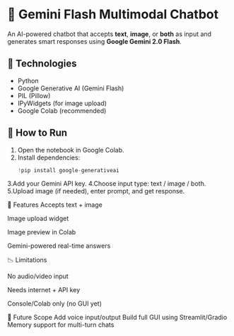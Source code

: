 # 🤖 Gemini Flash Multimodal Chatbot

An AI-powered chatbot that accepts **text**, **image**, or **both** as input and generates smart responses using **Google Gemini 2.0 Flash**.

## 🔧 Technologies
- Python
- Google Generative AI (Gemini Flash)
- PIL (Pillow)
- IPyWidgets (for image upload)
- Google Colab (recommended)

## 🚀 How to Run
1. Open the notebook in Google Colab.
2. Install dependencies:
   ```python
   !pip install google-generativeai
3.Add your Gemini API key.
4.Choose input type: text / image / both.
5.Upload image (if needed), enter prompt, and get response.

🧠 Features
Accepts text + image

Image upload widget

Image preview in Colab

Gemini-powered real-time answers

📉 Limitations

No audio/video input

Needs internet + API key

Console/Colab only (no GUI yet)

🌱 Future Scope
Add voice input/output
Build full GUI using Streamlit/Gradio
Memory support for multi-turn chats

